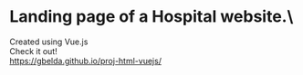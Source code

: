 # Landing page of a Hospital website.\
Created using Vue.js\
Check it out!\
https://gbelda.github.io/proj-html-vuejs/
